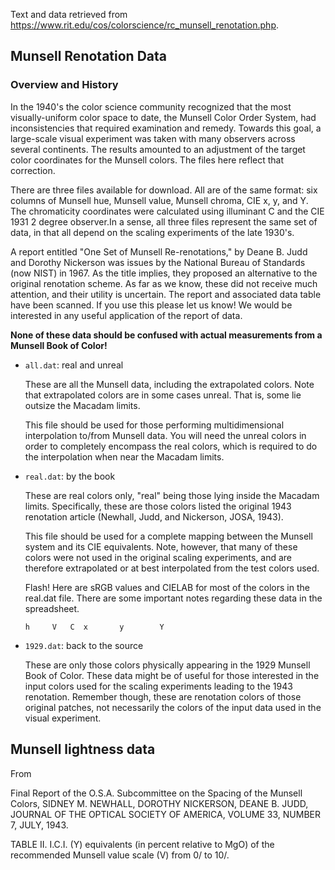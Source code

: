 Text and data retrieved from
<https://www.rit.edu/cos/colorscience/rc_munsell_renotation.php>.

## Munsell Renotation Data

### Overview and History

In the 1940's the color science community recognized that the most
visually-uniform color space to date, the Munsell Color Order System, had
inconsistencies that required examination and remedy. Towards this goal, a
large-scale visual experiment was taken with many observers across several
continents. The results amounted to an adjustment of the target color
coordinates for the Munsell colors. The files here reflect that correction.

There are three files available for download. All are of the same format: six
columns of Munsell hue, Munsell value, Munsell chroma, CIE x, y, and Y. The
chromaticity coordinates were calculated using illuminant C and the CIE 1931 2
degree observer.In a sense, all three files represent the same set of data, in
that all depend on the scaling experiments of the late 1930's.

A report entitled "One Set of Munsell Re-renotations," by Deane B. Judd and
Dorothy Nickerson was issues by the National Bureau of Standards (now NIST) in 1967. As the title implies, they proposed an alternative to the original
renotation scheme. As far as we know, these did not receive much attention, and
their utility is uncertain. The report and associated data table have been
scanned. If you use this please let us know! We would be interested in any
useful application of the report of data.

**None of these data should be confused with actual measurements from a Munsell
Book of Color!**

- `all.dat`: real and unreal

  These are all the Munsell data, including the extrapolated colors. Note that
  extrapolated colors are in some cases unreal. That is, some lie outsize the
  Macadam limits.

  This file should be used for those performing multidimensional interpolation
  to/from Munsell data. You will need the unreal colors in order to completely
  encompass the real colors, which is required to do the interpolation when near
  the Macadam limits.

- `real.dat`: by the book

  These are real colors only, "real" being those lying inside the Macadam
  limits. Specifically, these are those colors listed the original 1943
  renotation article (Newhall, Judd, and Nickerson, JOSA, 1943).

  This file should be used for a complete mapping between the Munsell system and
  its CIE equivalents. Note, however, that many of these colors were not used in
  the original scaling experiments, and are therefore extrapolated or at best
  interpolated from the test colors used.

  Flash! Here are sRGB values and CIELAB for most of the colors in the real.dat
  file. There are some important notes regarding these data in the spreadsheet.

  ```
  h     V   C  x       y        Y
  ```

- `1929.dat`: back to the source

  These are only those colors physically appearing in the 1929 Munsell Book of
  Color. These data might be of useful for those interested in the input colors
  used for the scaling experiments leading to the 1943 renotation. Remember
  though, these are renotation colors of those original patches, not necessarily
  the colors of the input data used in the visual experiment.

## Munsell lightness data

From

Final Report of the O.S.A. Subcommittee on the Spacing of the Munsell Colors,
SIDNEY M. NEWHALL, DOROTHY NICKERSON, DEANE B. JUDD,
JOURNAL OF THE OPTICAL SOCIETY OF AMERICA,
VOLUME 33, NUMBER 7, JULY, 1943.

TABLE II. I.C.I. (Y) equivalents (in percent relative to MgO) of the recommended Munsell
value scale (V) from 0/ to 10/.
